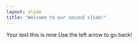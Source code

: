 ```yaml
---
layout: slide
title: "Welcome to our second slide!"
---
```

Your text this is mne
Use the left arrow to go back!

